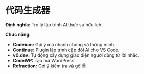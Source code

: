 # 代码生成器

**Định nghĩa:** Trợ lý lập trình AI thực sự hữu ích.

**Chức năng:**
- **Codeium:** Gợi ý mã nhanh chóng và thông minh.
- **Continue:** Plugin lập trình cặp đôi AI cho VS Code.
- **v0.dev:** Tự động xây dựng giao diện người dùng từ lời nhắc.
- **CodeWP:** Tạo mã WordPress.
- **Refraction:** Gợi ý kiểm tra và gỡ lỗi. 